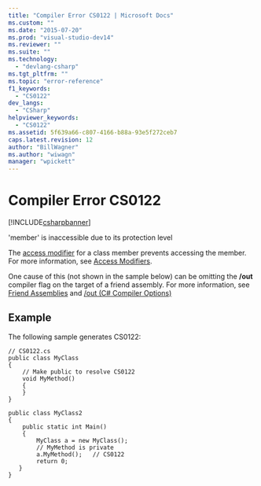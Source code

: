 ```yaml
---
title: "Compiler Error CS0122 | Microsoft Docs"
ms.custom: ""
ms.date: "2015-07-20"
ms.prod: "visual-studio-dev14"
ms.reviewer: ""
ms.suite: ""
ms.technology: 
  - "devlang-csharp"
ms.tgt_pltfrm: ""
ms.topic: "error-reference"
f1_keywords: 
  - "CS0122"
dev_langs: 
  - "CSharp"
helpviewer_keywords: 
  - "CS0122"
ms.assetid: 5f639a66-c807-4166-b88a-93e5f272ceb7
caps.latest.revision: 12
author: "BillWagner"
ms.author: "wiwagn"
manager: "wpickett"
---
```

# Compiler Error CS0122
[!INCLUDE[csharpbanner](../../../csharp/includes/csharpbanner.md)]

'member' is inaccessible due to its protection level  
  
 The [access modifier](../../../csharp/language-reference/keywords/modifiers.md) for a class member prevents accessing the member. For more information, see [Access Modifiers](../../../csharp/programming-guide/classes-and-structs/access-modifiers.md).  
  
 One cause of this (not shown in the sample below) can be omitting the **/out** compiler flag on the target of a friend assembly. For more information, see [Friend Assemblies](../Topic/Friend%20Assemblies%20\(C%23%20and%20Visual%20Basic\).md) and [/out (C# Compiler Options)](../../../csharp/language-reference/compiler-options/out-csharp-compiler-options.md)  
  
## Example  
 The following sample generates CS0122:  
  
```  
// CS0122.cs  
public class MyClass  
{  
    // Make public to resolve CS0122  
    void MyMethod()  
    {  
    }  
}  
  
public class MyClass2  
{  
    public static int Main()  
    {  
        MyClass a = new MyClass();  
        // MyMethod is private  
        a.MyMethod();   // CS0122  
        return 0;  
   }  
}  
```